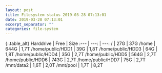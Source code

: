 ```yaml
---
layout: post
title: Filesystem status 2019-03-28 07:13:01
date: 2019-03-28 07:13:01
excerpt_separator: ""
categories: file-system
---
```

{:.table_alt}
Harddrive | Free | Size
:--- | ---: | ---:
/ | 27G | 37G
/home | 644G | 1,7T
/home/public/HDD1 | 39G | 1,8T
/home/public/HDD3 | 64G | 1,8T
/home/public/HDD4 | 35G | 2,7T
/home/public/HDD5 | 564G | 2,7T
/home/public/HDD6 | 743G | 2,7T
/home/public/HDD7 | 75G | 2,7T
/mnt/data2 | 1,6T | 2,0T
/mnt/pool | 1,7T | 8,2T
